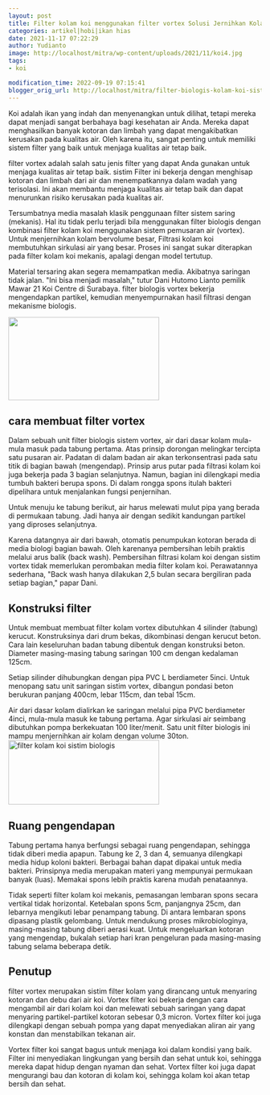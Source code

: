 ```yaml
---
layout: post
title: Filter kolam koi menggunakan filter vortex Solusi Jernihkan Kolam Koi
categories: artikel|hobi|ikan hias
date: 2021-11-17 07:22:29
author: Yudianto
image: http://localhost/mitra/wp-content/uploads/2021/11/koi4.jpg
tags:
- koi

modification_time: 2022-09-19 07:15:41
blogger_orig_url: http://localhost/mitra/filter-biologis-kolam-koi-sistem-vortex.html
---
```


Koi adalah ikan yang indah dan menyenangkan untuk dilihat, tetapi mereka dapat menjadi sangat berbahaya bagi kesehatan air Anda. Mereka dapat menghasilkan banyak kotoran dan limbah yang dapat mengakibatkan kerusakan pada kualitas air. Oleh karena itu, sangat penting untuk memiliki sistem filter yang baik untuk menjaga kualitas air tetap baik.

filter vortex adalah salah satu jenis filter yang dapat Anda gunakan untuk menjaga kualitas air tetap baik. sistim Filter ini bekerja dengan menghisap kotoran dan limbah dari air dan menempatkannya dalam wadah yang terisolasi. Ini akan membantu menjaga kualitas air tetap baik dan dapat menurunkan risiko kerusakan pada kualitas air.

Tersumbatnya media masalah klasik penggunaan filter sistem saring (mekanis). Hal itu tidak perlu terjadi bila menggunakan filter biologis dengan kombinasi filter kolam koi menggunakan sistem pemusaran air (vortex).
Untuk menjernihkan kolam bervolume besar, Filtrasi kolam koi membutuhkan sirkulasi air yang besar. Proses ini sangat sukar diterapkan pada filter kolam koi mekanis, apalagi dengan model tertutup.

Material tersaring akan segera memampatkan media. Akibatnya saringan tidak jalan. "Ini bisa menjadi masalah," tutur Dani Hutomo Lianto pemilik Mawar 21 Koi Centre di Surabaya. filter biologis vortex bekerja mengendapkan partikel, kemudian menyempurnakan hasil filtrasi dengan mekanisme biologis.

<a href="http://127.0.0.1/mitra/wp-content/uploads/2021/11/klam.jpg"><img class="aligncenter wp-image-15003 size-medium" src="http://127.0.0.1/mitra/wp-content/uploads/2021/11/klam-300x165.jpg" alt="" width="300" height="165" /></a>
<h2 id="Pusaran">cara membuat filter vortex</h2>
Dalam sebuah unit filter biologis sistem vortex, air dari dasar kolam mula-mula masuk pada tabung pertama. Atas prinsip dorongan melingkar tercipta satu pusaran air. Padatan di dalam badan air akan terkonsentrasi pada satu titik di bagian bawah (mengendap). Prinsip arus putar pada filtrasi kolam koi juga bekerja pada 3 bagian selanjutnya. Namun, bagian ini dilengkapi media tumbuh bakteri berupa spons. Di dalam rongga spons itulah bakteri dipelihara untuk menjalankan fungsi penjernihan.

Untuk menuju ke tabung berikut, air harus melewati mulut pipa yang berada di permukaan tabung. Jadi hanya air dengan sedikit kandungan partikel yang diproses selanjutnya.

Karena datangnya air dari bawah, otomatis penumpukan kotoran berada di media biologi bagian bawah. Oleh karenanya pembersihan lebih praktis melalui arus balik (back wash). Pembersihan filtrasi kolam koi dengan sistim vortex tidak memerlukan perombakan media filter kolam koi. Perawatannya sederhana, "Back wash hanya dilakukan 2,5 bulan secara bergiliran pada setiap bagian," papar Dani.
<h2 id="Konstruksi">Konstruksi filter</h2>
Untuk membuat membuat filter kolam vortex dibutuhkan 4 silinder (tabung) kerucut. Konstruksinya dari drum bekas, dikombinasi dengan kerucut beton. Cara lain keseluruhan badan tabung dibentuk dengan konstruksi beton. Diameter masing-masing tabung saringan 100 cm dengan kedalaman 125cm.

Setiap silinder dihubungkan dengan pipa PVC L berdiameter 5inci. Untuk menopang satu unit saringan sistim vortex, dibangun pondasi beton berukuran panjang 400cm, lebar 115cm, dan tebal 15cm.

Air dari dasar kolam dialirkan ke saringan melalui pipa PVC berdiameter 4inci, mula-mula masuk ke tabung pertama. Agar sirkulasi air seimbang dibutuhkan pompa berkekuatan 100 liter/menit. Satu unit filter biologis ini mampu menjernihkan air kolam dengan volume 30ton.
<a href="http://127.0.0.1/mitra/wp-content/uploads/2021/11/filter1.jpg"><img class="aligncenter wp-image-15002 size-medium" src="http://127.0.0.1/mitra/wp-content/uploads/2021/11/filter1-300x128.jpg" alt="filter kolam koi sistim biologis" width="300" height="128" /></a>
<h2 id="pengendapan">Ruang pengendapan</h2>
Tabung pertama hanya berfungsi sebagai ruang pengendapan, sehingga tidak diberi media apapun. Tabung ke 2, 3 dan 4, semuanya dilengkapi media hidup koloni bakteri. Berbagai bahan dapat dipakai untuk media bakteri. Prinsipnya media merupakan materi yang mempunyai permukaan banyak (luas). Memakai spons lebih praktis karena mudah penataannya.

Tidak seperti filter kolam koi mekanis, pemasangan lembaran spons secara vertikal tidak horizontal. Ketebalan spons 5cm, panjangnya 25cm, dan lebarnya mengikuti lebar penampang tabung. Di antara lembaran spons dipasang plastik gelombang. Untuk mendukung proses mikrobiologinya, masing-masing tabung diberi aerasi kuat. Untuk mengeluarkan kotoran yang mengendap, bukalah setiap hari kran pengeluran pada masing-masing tabung selama beberapa detik.
<h2>Penutup</h2>
filter vortex merupakan sistim filter kolam yang dirancang untuk menyaring kotoran dan debu dari air koi. Vortex filter koi bekerja dengan cara mengambil air dari kolam koi dan melewati sebuah saringan yang dapat menyaring partikel-partikel kotoran sebesar 0,3 micron. Vortex filter koi juga dilengkapi dengan sebuah pompa yang dapat menyediakan aliran air yang konstan dan menstabilkan tekanan air.

Vortex filter koi sangat bagus untuk menjaga koi dalam kondisi yang baik. Filter ini menyediakan lingkungan yang bersih dan sehat untuk koi, sehingga mereka dapat hidup dengan nyaman dan sehat. Vortex filter koi juga dapat mengurangi bau dan kotoran di kolam koi, sehingga kolam koi akan tetap bersih dan sehat.
